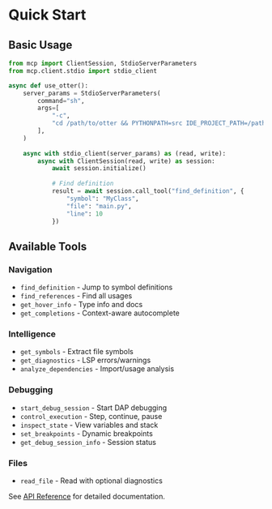 # Quick Start

## Basic Usage

```python
from mcp import ClientSession, StdioServerParameters
from mcp.client.stdio import stdio_client

async def use_otter():
    server_params = StdioServerParameters(
        command="sh",
        args=[
            "-c",
            "cd /path/to/otter && PYTHONPATH=src IDE_PROJECT_PATH=/path/to/project uv run python -m otter.mcp_server"
        ],
    )
    
    async with stdio_client(server_params) as (read, write):
        async with ClientSession(read, write) as session:
            await session.initialize()
            
            # Find definition
            result = await session.call_tool("find_definition", {
                "symbol": "MyClass",
                "file": "main.py",
                "line": 10
            })
```

## Available Tools

### Navigation
- `find_definition` - Jump to symbol definitions
- `find_references` - Find all usages
- `get_hover_info` - Type info and docs
- `get_completions` - Context-aware autocomplete

### Intelligence
- `get_symbols` - Extract file symbols
- `get_diagnostics` - LSP errors/warnings
- `analyze_dependencies` - Import/usage analysis

### Debugging
- `start_debug_session` - Start DAP debugging
- `control_execution` - Step, continue, pause
- `inspect_state` - View variables and stack
- `set_breakpoints` - Dynamic breakpoints
- `get_debug_session_info` - Session status

### Files
- `read_file` - Read with optional diagnostics

See [API Reference](../api/overview.md) for detailed documentation.

